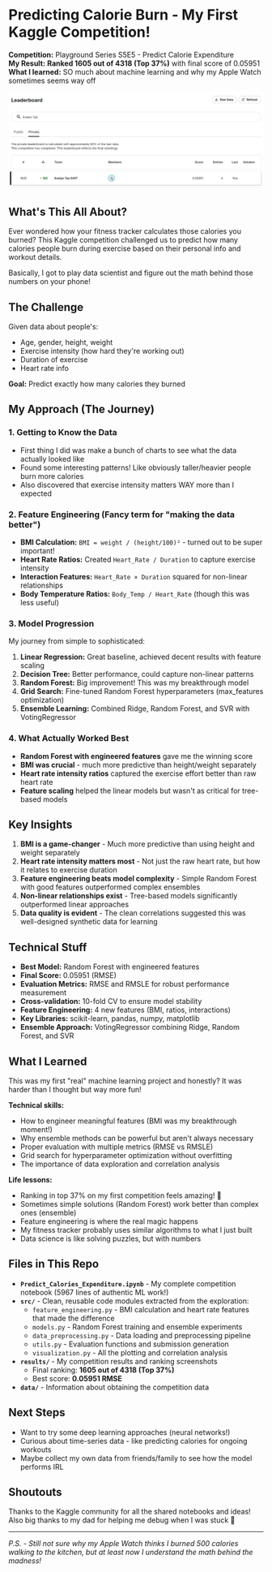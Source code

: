 # Predicting Calorie Burn - My First Kaggle Competition! 

**Competition:** Playground Series S5E5 - Predict Calorie Expenditure  
**My Result:** **Ranked 1605 out of 4318 (Top 37%)** with final score of 0.05951  
**What I learned:** SO much about machine learning and why my Apple Watch sometimes seems way off

![Competition Results](results/kaggle_ranking.jpg)

## What's This All About?

Ever wondered how your fitness tracker calculates those calories you burned? This Kaggle competition challenged us to predict how many calories people burn during exercise based on their personal info and workout details.

Basically, I got to play data scientist and figure out the math behind those numbers on your phone!

## The Challenge

Given data about people's:
- Age, gender, height, weight  
- Exercise intensity (how hard they're working out)
- Duration of exercise
- Heart rate info

**Goal:** Predict exactly how many calories they burned 

## My Approach (The Journey)

### 1. **Getting to Know the Data** 
- First thing I did was make a bunch of charts to see what the data actually looked like
- Found some interesting patterns! Like obviously taller/heavier people burn more calories
- Also discovered that exercise intensity matters WAY more than I expected

### 2. **Feature Engineering** (Fancy term for "making the data better")
- **BMI Calculation:** `BMI = weight / (height/100)²` - turned out to be super important!
- **Heart Rate Ratios:** Created `Heart_Rate / Duration` to capture exercise intensity
- **Interaction Features:** `Heart_Rate × Duration` squared for non-linear relationships
- **Body Temperature Ratios:** `Body_Temp / Heart_Rate` (though this was less useful)

### 3. **Model Progression** 
My journey from simple to sophisticated:
1. **Linear Regression:** Great baseline, achieved decent results with feature scaling
2. **Decision Tree:** Better performance, could capture non-linear patterns
3. **Random Forest:** Big improvement! This was my breakthrough model
4. **Grid Search:** Fine-tuned Random Forest hyperparameters (max_features optimization)
5. **Ensemble Learning:** Combined Ridge, Random Forest, and SVR with VotingRegressor

### 4. **What Actually Worked Best**
- **Random Forest with engineered features** gave me the winning score
- **BMI was crucial** - much more predictive than height/weight separately
- **Heart rate intensity ratios** captured the exercise effort better than raw heart rate
- **Feature scaling** helped the linear models but wasn't as critical for tree-based models

## Key Insights 

1. **BMI is a game-changer** - Much more predictive than using height and weight separately
2. **Heart rate intensity matters most** - Not just the raw heart rate, but how it relates to exercise duration
3. **Feature engineering beats model complexity** - Simple Random Forest with good features outperformed complex ensembles
4. **Non-linear relationships exist** - Tree-based models significantly outperformed linear approaches
5. **Data quality is evident** - The clean correlations suggested this was well-designed synthetic data for learning

## Technical Stuff

- **Best Model:** Random Forest with engineered features
- **Final Score:** 0.05951 (RMSE)
- **Evaluation Metrics:** RMSE and RMSLE for robust performance measurement
- **Cross-validation:** 10-fold CV to ensure model stability
- **Feature Engineering:** 4 new features (BMI, ratios, interactions)
- **Key Libraries:** scikit-learn, pandas, numpy, matplotlib
- **Ensemble Approach:** VotingRegressor combining Ridge, Random Forest, and SVR

## What I Learned

This was my first "real" machine learning project and honestly? It was harder than I thought but way more fun! 

**Technical skills:**
- How to engineer meaningful features (BMI was my breakthrough moment!)
- Why ensemble methods can be powerful but aren't always necessary
- Proper evaluation with multiple metrics (RMSE vs RMSLE)
- Grid search for hyperparameter optimization without overfitting
- The importance of data exploration and correlation analysis

**Life lessons:**
- Ranking in top 37% on my first competition feels amazing! 🎉
- Sometimes simple solutions (Random Forest) work better than complex ones (ensemble)
- Feature engineering is where the real magic happens
- My fitness tracker probably uses similar algorithms to what I just built
- Data science is like solving puzzles, but with numbers

## Files in This Repo

- **`Predict_Calories_Expenditure.ipynb`** - My complete competition notebook (5967 lines of authentic ML work!)
- **`src/`** - Clean, reusable code modules extracted from the exploration:
  - `feature_engineering.py` - BMI calculation and heart rate features that made the difference
  - `models.py` - Random Forest training and ensemble experiments  
  - `data_preprocessing.py` - Data loading and preprocessing pipeline
  - `utils.py` - Evaluation functions and submission generation
  - `visualization.py` - All the plotting and correlation analysis
- **`results/`** - My competition results and ranking screenshots
  - Final ranking: **1605 out of 4318 (Top 37%)**
  - Best score: **0.05951 RMSE**
- **`data/`** - Information about obtaining the competition data

## Next Steps

- Want to try some deep learning approaches (neural networks!)
- Curious about time-series data - like predicting calories for ongoing workouts
- Maybe collect my own data from friends/family to see how the model performs IRL

## Shoutouts

Thanks to the Kaggle community for all the shared notebooks and ideas! Also big thanks to my dad for helping me debug when I was stuck 🙏

---

*P.S. - Still not sure why my Apple Watch thinks I burned 500 calories walking to the kitchen, but at least now I understand the math behind the madness!*
